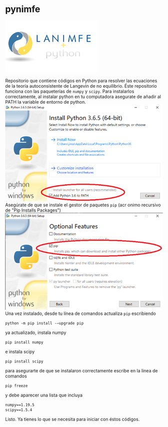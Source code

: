 # pynimfe
![logo](logo2.png)

Repositorio que contiene códigos en Python para resolver las ecuaciones de la teoría autoconsistente de Langevin de no equilibrio. Éste repositorio funciona con las paqueterías de ```numpy``` y ```scipy```. Para instalarlos correctamente, al instalar python en tu computadora asegurate de añadir al PATH la variable de entorno de python.
![python0](python00.png)
Asegúrate de que se instale el gestor de paquetes ```pip``` (acr
onimo recursivo de "Pip Installs Packages")
![python1](python01.png)
Una vez instalado, desde tu línea de comandos actualiza ```pip``` escribiendo
```
python -m pip install -–upgrade pip
```
ya actualizado, instala numpy
```
pip install numpy
```
e instala scipy
```
pip install scipy
```
para asegurarte de que se instalaron correctamente escribe en la linea de comandos
```
pip freeze
```
y debe aparecer una lista que incluya
```
numpy==1.19.5
scipy==1.5.4
```
Listo. Ya tienes lo que se necesita para iniciar con éstos códigos.